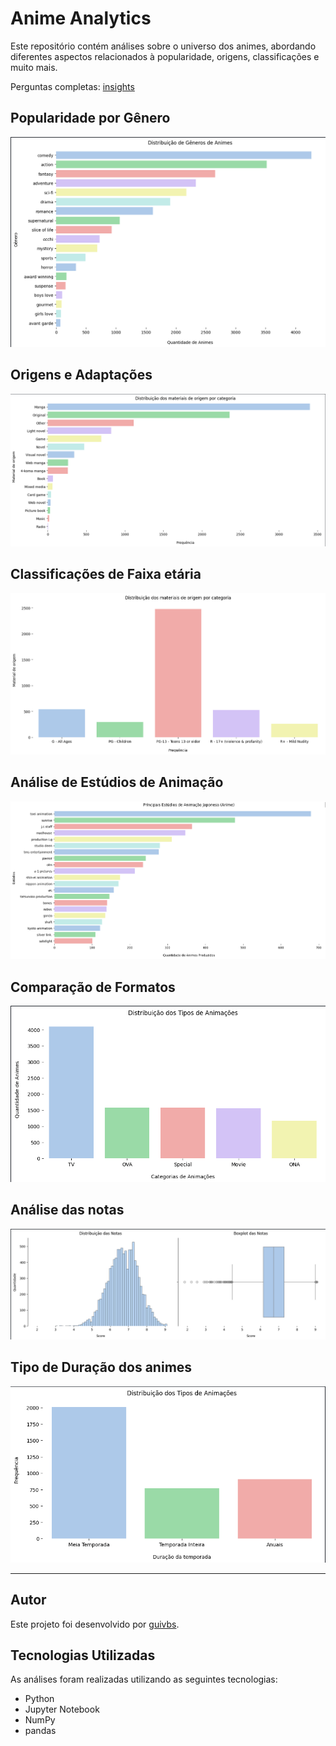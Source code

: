 # Anime Analytics

Este repositório contém análises sobre o universo dos animes, abordando diferentes aspectos relacionados à popularidade, origens, classificações e muito mais.

Perguntas completas: [insights](insights.md)

## Popularidade por Gênero

![Imagem dos generos](https://github.com/guievbs/anime-insights/blob/main/images/image1.png)


## Origens e Adaptações

![Imagem das origens](https://github.com/guievbs/anime-insights/blob/main/images/image6.png)


## Classificações de Faixa etária 

![Imagem das classificações](https://github.com/guievbs/anime-insights/blob/main/images/image7.png)


## Análise de Estúdios de Animação

![Imagem dos estúdios](https://github.com/guievbs/anime-insights/blob/main/images/image5.png)


## Comparação de Formatos

![Imagem dos tipos de formato](https://github.com/guievbs/anime-insights/blob/main/images/image3.png)


## Análise das notas

![Imagem dos gráficos de notas](https://github.com/guievbs/anime-insights/blob/main/images/image2.png)


## Tipo de Duração dos animes

![Imagem de um anime](https://github.com/guievbs/anime-insights/blob/main/images/image4.png)


---

## Autor

Este projeto foi desenvolvido por [guivbs](https://github.com/guievbs/).

## Tecnologias Utilizadas

As análises foram realizadas utilizando as seguintes tecnologias:

- Python
- Jupyter Notebook
- NumPy
- pandas

